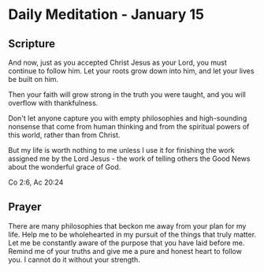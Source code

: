 # Daily Meditation - January 15

## Scripture

And now, just as you accepted Christ Jesus as your Lord, you must continue to
follow him.  Let your roots grow down into him, and let your lives be built on
him.

Then your faith will grow strong in the truth you were taught, and you will
overflow with thankfulness.

Don't let anyone capture you with empty philosophies and high-sounding nonsense
that come from human thinking and from the spiritual powers of this world,
rather than from Christ.

But my life is worth nothing to me unless I use it for finishing the work
assigned me by the Lord Jesus - the work of telling others the Good News about
the wonderful grace of God.

Co 2:6, Ac 20:24


## Prayer

There are many philosophies that beckon me away from your plan for my life.
Help me to be wholehearted in my pursuit of the things that truly matter.
Let me be constantly aware of the purpose that you have laid before me. 
Remind me of your truths and give me a pure and honest heart to follow you.
I cannot do it without your strength.

